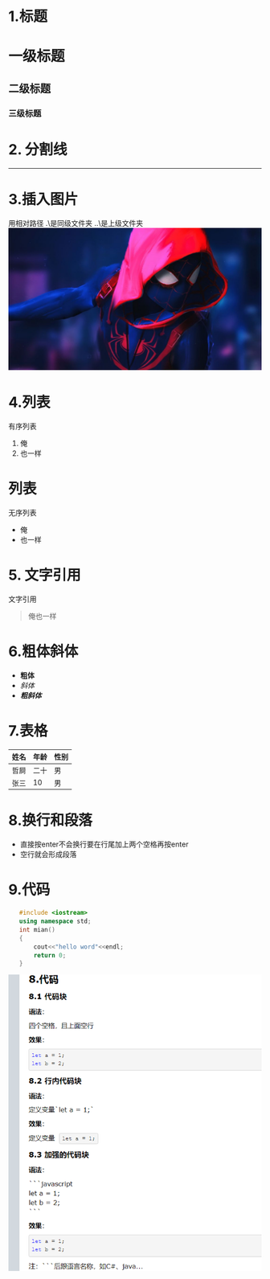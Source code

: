 # 1.标题
# 一级标题

## 二级标题

### 三级标题
# 2. 分割线
--- 
# 3.插入图片
用相对路径  .\是同级文件夹  ..\是上级文件夹
![描述](.\Pictures\1.jpeg)
# 4.列表
有序列表
1. 俺
2. 也一样
# 列表
无序列表
- 俺
- 也一样
# 5. 文字引用
文字引用
> 俺也一样
# 6.粗体斜体
* **粗体**
* *斜体*
* ***粗斜体***

# 7.表格
| 姓名 | 年龄 |性别
|---|---|-|         
| 哲屙 | 二十 |男
| 张三 | 10 | 男
# 8.换行和段落
 - 直接按enter不会换行要在行尾加上两个空格再按enter  
 - 空行就会形成段落
# 9.代码
 ```cpp
    #include <iostream>
    using namespace std;
    int mian()
    {
        cout<<"hello word"<<endl;
        return 0;
    }
```
![关于代码方面](.\Pictures\关于Markdown代码.png)

   
